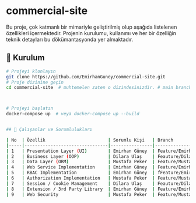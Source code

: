 # commercial-site

Bu proje, çok katmanlı bir mimariyle geliştirilmiş olup aşağıda listelenen özellikleri içermektedir. Projenin kurulumu, kullanımı ve her bir özelliğin teknik detayları bu dökümantasyonda yer almaktadır.

## 🚀 Kurulum

```bash
# Projeyi klonlayın
git clone https://github.com/EmirhanGuney/commercial-site.git
# Proje dizinine geçin
cd commercial-site  # muhtemelen zaten o dizindesinizdir. # main branch te veya development branchinde projeyi ayağa kaldırabilirsiniz.



# Projeyi başlatın
docker-compose up  # veya docker-compose up --build


## 👥 Çalışanlar ve Sorumlulukları

| No  | Özellik                        | Sorumlu Kişi   | Branch                       |
|-----|--------------------------------|----------------|------------------------------|
| 1   | Presentation Layer (UI)        | Emirhan Güney  | Feature/Emirhanguney         |
| 2   | Business Layer (OOP)           | Dilara Ulaş    | Feauture/Dilaraulas          |
| 3   | Data Layer (ORM)               | Mustafa Peker  | Feature/Mustafaserhatpeker   |
| 4   | Web Service Implementation     | Emirhan Güney  | Feature/Emirhanguney         |
| 5   | RBAC Implementation            | Emirhan Güney  | fFeature/Emirhanguney        |
| 6   | Authorization Implementation   | Mustafa Peker  | Feature/Mustafaserhatpeker   |
| 7   | Session / Cookie Management    | Dilara Ulaş    | Feauture/Dilaraulas          |
| 8   | Extension / 3rd Party Library  | Emirhan Güney  | Feature/Emirhanguney         |
| 9   | Web Security                   | Mustafa Peker  | Feature/Mustafaserhatpeker   |


